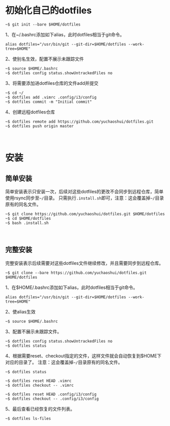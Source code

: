 
# 初始化自己的dotfiles
```
~$ git init --bare $HOME/dotfiles
```

1、在~/.bashrc添加如下alias，此时dotfiles相当于git命令。
```
alias dotfiles="/usr/bin/git --git-dir=$HOME/dotfiles --work-tree=$HOME"
```

2、使别名生效，配置不展示未跟踪文件
```
~$ source $HOME/.bashrc
~$ dotfiles config status.showUntrackedFiles no
```

3、将需要添加进dotfiles仓库的文件add并提交
```
~$ cd ~/
~$ dotfiles add .vimrc .config/i3/config
~$ dotfiles commit -m "Initial commit"
```

4、创建远程dotfiles仓库
```
~$ dotfiles remote add https://github.com/yuchaoshui/dotfiles.git
~$ dotfiles push origin master
```
<br>


# 安装

## 简单安装
简单安装表示只安装一次，后续对这些dotfiles的更改不会同步到远程仓库，简单使用rsync同步至`~/`目录。
只需执行`.install.sh`即可，注意：这会覆盖掉`~/`目录原有的同名文件。
```
~$ git clone https://github.com/yuchaoshui/dotfiles.git $HOME/dotfiles
~$ cd $HOME/dotfiles
~$ bash .install.sh
```
<br>

## 完整安装
完整安装表示后续需要对这些dotfiles文件继续修改，并且需要同步到远程仓库。
```
~$ git clone --bare https://github.com/yuchaoshui/dotfiles.git $HOME/dotfiles
```

1、在$HOME/.bashrc添加如下alias，此时dotfiles相当于git命令。
```
alias dotfiles="/usr/bin/git --git-dir=$HOME/dotfiles --work-tree=$HOME"
```

2、使alias生效
```
~$ source $HOME/.bashrc
```

3、配置不展示未跟踪文件。
```
~$ dotfiles config status.showUntrackedFiles no
~$ dotfiles status
```

4、根据需要reset、checkout指定的文件，这样文件就会自动恢复到$HOME下对应的目录了。
注意：这会覆盖掉`~/`目录原有的同名文件。
```
~$ dotfiles status

~$ dotfiles reset HEAD .vimrc
~$ dotfiles checkout -- .vimrc

~$ dotfiles reset HEAD .config/i3/config
~$ dotfiles checkout -- .config/i3/config
```

5、最后查看已经恢复的文件列表。
```
~$ dotfiles ls-files
```

